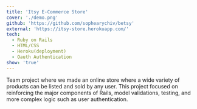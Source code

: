 ```yaml
---
title: 'Itsy E-Commerce Store'
cover: './demo.png'
github: 'https://github.com/sophearychiv/betsy'
external: 'https://itsy-store.herokuapp.com/'
tech:
  - Ruby on Rails
  - HTML/CSS
  - Heroku(deployment)
  - Oauth Authentication
show: 'true'
---
```


Team project where we made an online store where a wide variety of products can be listed and sold by any user. This project focused on reinforcing the major components of Rails, model validations, testing, and more complex logic such as user authentication.

